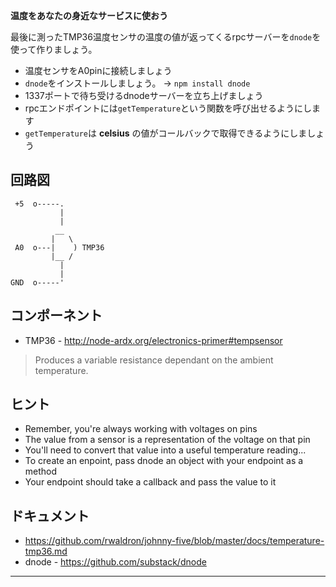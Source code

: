 __温度をあなたの身近なサービスに使おう__

最後に測ったTMP36温度センサの温度の値が返ってくるrpcサーバーを`dnode`を使って作りましょう。

* 温度センサをA0pinに接続しましょう
* `dnode`をインストールしましょう。 -> `npm install dnode`
* 1337ポートで待ち受けるdnodeサーバーを立ち上げましょう
* rpcエンドポイントには`getTemperature`という関数を呼び出せるようにします
* `getTemperature`は **celsius** の値がコールバックで取得できるようにしましょう

## 回路図

```
 +5  o-----.
           |
           |
          __
         |   \
 A0  o---|    ) TMP36
         |__ /
           |
           |
GND  o-----'
```

## コンポーネント

- TMP36 - http://node-ardx.org/electronics-primer#tempsensor

> Produces a variable resistance dependant on the ambient temperature.

## ヒント

- Remember, you're always working with voltages on pins
- The value from a sensor is a representation of the voltage on that pin
- You'll need to convert that value into a useful temperature reading...
- To create an enpoint, pass dnode an object with your endpoint as a method
- Your endpoint should take a callback and pass the value to it

## ドキュメント

- https://github.com/rwaldron/johnny-five/blob/master/docs/temperature-tmp36.md
- dnode - https://github.com/substack/dnode

---
